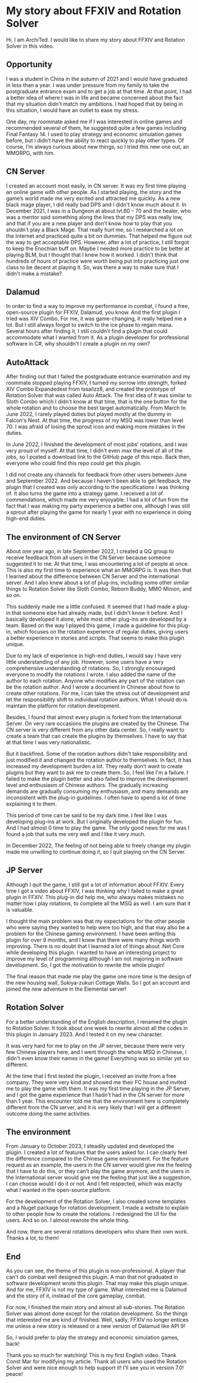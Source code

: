 # My story about FFXIV and Rotation Solver

Hi, I am ArchiTed. I would like to share my story about FFXIV and Rotation Solver in this video.

## Opportunity

I was a student in China in the autumn of 2021 and I would have graduated in less than a year. I was under pressure from my family to take the postgraduate entrance exam and to get a job at that time. At that point, I had a better idea of where I was in life and became concerned about the fact that my situation didn't match my ambitions. I had hoped that by being in this situation, I would have an outlet to ease my stress.

One day, my roommate asked me if I was interested in online games and recommended several of them, he suggested quite a few games including Final Fantasy 14. I used to play strategy and economic simulation games before, but I didn’t have the ability to react quickly to play other types. Of course, I’m always curious about new things, so I tried this new one out, an MMORPG, with him.

## CN Server

I created an account most easily, in CN server. It was my first time playing an online game with other people. As I started playing, the story and the game’s world made me very excited and attracted me quickly. As a new black mage player, I did really bad DPS and I didn't know much about it. In December 2021, I was in a Dungeon at about lvl.60 – 70 and the healer, who was a mentor said something along the lines that my DPS was really low, and that if you are a new player and don’t know how to play that you shouldn’t play a Black Mage. That really hurt me, so I researched a lot on the Internet and practiced quite a bit on dummies. That helped me figure out the way to get acceptable DPS. However, after a lot of practice, I still forgot to keep the Enochian buff on. Maybe I needed more practice to be better at playing BLM, but I thought that I knew how it worked. I didn't think that hundreds of hours of practice were worth being put into practicing just one class to be decent at playing it. So, was there a way to make sure that I didn't make a mistake?

## Dalamud
In order to find a way to improve my performance in combat, I found a free, open-source plugin for FFXIV, Dalamud, you know. And the first plugin I tried was XIV Combo. For me, it was game-changing, it really helped me a lot. But I still always forgot to switch to the ice phase to regain mana. Several hours after finding it, I still couldn't find a plugin that could accommodate what I wanted from it. As a plugin developer for professional software in C#, why shouldn't I create a plugin on my own?

## AutoAttack

After finding out that I failed the postgraduate entrance examination and my roommate stopped playing FFXIV, I turned my sorrow into strength, forked XIV Combo Expandedest from tssailzz8, and created the prototype of Rotation Solver that was called Auto Attack. The first idea of it was similar to Sloth Combo which I didn't know at that time, that is the one button for the whole rotation and to choose the best target automatically. From March to June 2022, I rarely played duties but played mostly at the dummy in Falcon's Nest. At that time, the progress of my MSQ was lower than level 70. I was afraid of losing the sprout icon and making more mistakes in the duties. 

In June 2022, I finished the development of most jobs’ rotations, and I was very proud of myself. At that time, I didn't even max the level of all of the jobs, so I posted a download link to the GitHub page of this repo. Back then, everyone who could find this repo could get this plugin.

I did not create any channels for feedback from other users between June and September 2022. And because I haven't been able to get feedback, the plugin that I created was only according to the specifications I was thinking of. It also turns the game into a strategy game. I received a lot of commendations, which made me very enjoyable. I had a lot of fun from the fact that I was making my party experience a better one, although I was still a sprout after playing the game for nearly 1 year with no experience in doing high-end duties.

## The environment of CN Server

About one year ago, in late September 2022, I created a QQ group to receive feedback from all users in the CN Server because someone suggested it to me. At that time, I was encountering a lot of people at once. This is also my first time to experience what an MMORPG is. It was then that I learned about the difference between CN Server and the international server. And I also knew about a lot of plug-ins, including some other similar things to Rotation Solver like Sloth Combo, Reborn Buddy, MMO Minion, and so on.

This suddenly made me a little confused. It seemed that I had made a plug-in that someone else had already made, but I didn't know it before. And I basically developed it alone, while most other plug-ins are developed by a team. Based on the way I played this game, I made a guideline for this plug-in, which focuses on the rotation experience of regular duties, giving users a better experience in stories and scripts. That seems to make this plugin unique.

Due to my lack of experience in high-end duties, I would say I have very little understanding of any job. However, some users have a very comprehensive understanding of rotations. So, I strongly encouraged everyone to modify the rotations I wrote. I also added the name of the author to each rotation. Anyone who modifies any part of the rotation can be the rotation author.  And I wrote a document in Chinese about how to create other rotations. For me, I can take the stress out of development and let the responsibility shift to individual rotation authors. What I should do is maintain the platform for rotation development.

Besides, I found that almost every plugin is forked from the International Server. On very rare occasions the plugins are created by the Chinese. The CN server is very different from any other data center. So, I really want to create a team that can create the plugins by themselves. I have to say that at that time I was very nationalistic.

But it backfired. Some of the rotation authors didn't take responsibility and just modified it and changed the rotation author to themselves. In fact, it has increased my development burden a lot. They really don't want to create plugins but they want to ask me to create them. So, I feel like I'm a failure. I failed to make the plugin better and also failed to improve the development level and enthusiasm of Chinese authors. The gradually increasing demands are gradually consuming my enthusiasm, and many demands are inconsistent with the plug-in guidelines. I often have to spend a lot of time explaining it to them.

This period of time can be said to be my dark time. I feel like I was developing plug-ins at work. But I originally developed the plugin for fun. And I had almost 0 time to play the game. The only good news for me was I found a job that suits me very well and I like it very much.

In December 2022, The feeling of not being able to freely change my plugin made me unwilling to continue doing it, so I quit playing on the CN Server.

## JP Server

Although I quit the game, I still got a lot of information about FFXIV. Every time I got a video about FFXIV, I was thinking why I failed to make a great plugin in FFXIV. This plug-in did help me, who always makes mistakes no matter how I play rotations, to complete all the MSQ as well. I am sure that it is valuable.

I thought the main problem was that my expectations for the other people who were saying they wanted to help were too high, and that may also be a problem for the Chinese gaming environment. I have been writing this plugin for over 9 months, and I knew that there were many things worth improving. There is no doubt that I learned a lot of things about .Net Core while developing this plugin. I wanted to have an interesting project to improve my level of programming although I am not majoring in software development. So, I got the motivation to rewrite the whole plugin!

The final reason that made me play the game one more time is the design of the new housing wall, Sukiya-zukuri Cottage Walls. So I got an account and joined the new adventure in the Elemental server!

## Rotation Solver

For a better understanding of the English description, I renamed the plugin to Rotation Solver. It took about one week to rewrite almost all the codes in this plugin in January 2023. And I tested it on my new character.

It was very hard for me to play on the JP server, because there were very few Chinese players here, and I went through the whole MSQ in Chinese, I didn't even know their names in the game! Everything was so similar yet so different.

At the time that I first tested the plugin, I received an invite from a free company. They were very kind and showed me their FC house and invited me to play the game with them. It was my first time playing in the JP Server, and I got the game experience that I hadn't had in the CN server for more than 1 year. This encounter told me that the environment here is completely different from the CN server, and it is very likely that I will get a different outcome doing the same activities. 

## The environment 

From January to October 2023, I steadily updated and developed the plugin. I created a lot of features that the users asked for. I can clearly feel the difference compared to the Chinese game environment. For the feature request as an example, the users in the CN server would give me the feeling that I have to do this, or they can't play the game anymore, and the users in the International server would give me the feeling that just like a suggestion, I can choose would I do it or not. And I felt respected, which was exactly what I wanted in the open-source platform.

For the development of the Rotation Solver, I also created some templates and a Nuget package for rotation development. I made a website to explain to other people how to create the rotations. I redesigned the UI for the users. And so on. I almost rewrote the whole thing.

And now, there are several rotations developers who share their own work. Thanks a lot, to them!

## End

As you can see, the theme of this plugin is non-professional. A player that can't do combat well designed this plugin. A man that not graduated in software development wrote this plugin. That may make this plugin unique. And for me, FFXIV is not my type of game. What interested me is Dalamud and the story of it, instead of the core gameplay, combat. 

For now, I finished the main story and almost all sub-stories. The Rotation Solver was almost done except for the rotation development. So the things that interested me are kind of finished. Well, sadly, FFXIV no longer entices me unless a new story is released or a new version of Dalamud like API 9!

So, I would prefer to play the strategy and economic simulation games, back! 

Thank you so much for watching! This is my first English video. Thank Const Mar for modifying my article. Thank all users who used the Rotation Solver and were nice enough to help support it! I'll see you in version 7.0! peace!

